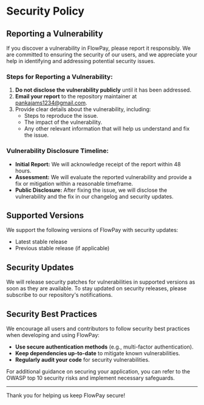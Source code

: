 
# Security Policy

## Reporting a Vulnerability

If you discover a vulnerability in FlowPay, please report it responsibly. We are committed to ensuring the security of our users, and we appreciate your help in identifying and addressing potential security issues.

### Steps for Reporting a Vulnerability:

1. **Do not disclose the vulnerability publicly** until it has been addressed.
2. **Email your report** to the repository maintainer at [pankajams1234@gmail.com](mailto:pankajams1234@gmail.com).
3. Provide clear details about the vulnerability, including:
   - Steps to reproduce the issue.
   - The impact of the vulnerability.
   - Any other relevant information that will help us understand and fix the issue.

### Vulnerability Disclosure Timeline:

- **Initial Report:** We will acknowledge receipt of the report within 48 hours.
- **Assessment:** We will evaluate the reported vulnerability and provide a fix or mitigation within a reasonable timeframe.
- **Public Disclosure:** After fixing the issue, we will disclose the vulnerability and the fix in our changelog and security updates.

## Supported Versions

We support the following versions of FlowPay with security updates:

- Latest stable release
- Previous stable release (if applicable)

## Security Updates

We will release security patches for vulnerabilities in supported versions as soon as they are available. To stay updated on security releases, please subscribe to our repository's notifications.

## Security Best Practices

We encourage all users and contributors to follow security best practices when developing and using FlowPay:

- **Use secure authentication methods** (e.g., multi-factor authentication).
- **Keep dependencies up-to-date** to mitigate known vulnerabilities.
- **Regularly audit your code** for security vulnerabilities.

For additional guidance on securing your application, you can refer to the OWASP top 10 security risks and implement necessary safeguards.

---

Thank you for helping us keep FlowPay secure!
